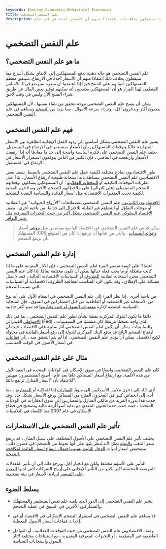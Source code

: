 ```yaml
---
keywords: Economy,Economics,Behavioral Economics
title: علم النفس التضخمي
description: علم النفس التضخمي هو حالة ذهنية تدفع المستهلكين إلى الإنفاق بشكل أسرع مما سيفعلون بخلاف ذلك اعتقادًا منهم أن الأسعار آخذة في الارتفاع.
---
```


# علم النفس التضخمي
## ما هو علم النفس التضخمي؟

علم النفس التضخمي هو حالة ذهنية تدفع المستهلكين إلى الإنفاق بشكل أسرع مما سيفعلون بخلاف ذلك اعتقادًا منهم أن الأسعار آخذة في الارتفاع. سينفق معظم المستهلكين أموالهم على المنتج فورًا إذا اعتقدوا أن سعره سيرتفع قريبًا. الأساس المنطقي لهذا القرار هو أن المستهلكين يعتقدون أنه يمكنهم توفير بعض المال عن طريق شراء المنتج الآن وليس في وقت لاحق.

يمكن أن يصبح علم النفس التضخمي نبوءة تتحقق من تلقاء نفسها ، لأن المستهلكين ينفقون أكثر ويدخرون أقل ، وتزداد سرعة الأموال ، مما يزيد من [التضخم](/inflation) ويساهم في علم النفس التضخمي.

## فهم علم النفس التضخمي

يشير علم النفس التضخمي بشكل أساسي إلى ردود الفعل الإيجابية الظاهرة بين الأسعار المتزايدة حاليًا وتوقعات المستهلكين بأن الأسعار ستستمر في الارتفاع في المستقبل. يعتمد علم النفس التضخمي على فكرة أساسية واضحة إلى حد ما مفادها أنه إذا ارتفعت الأسعار وارتفعت في الماضي ، فإن الكثير من الناس يتوقعون استمرار الأسعار في الارتفاع في المستقبل.

طور الاقتصاديون نماذج مختلفة لكيفية عمل علم النفس التضخمي بالضبط. يصف بعض الاقتصاديين علم النفس التضخمي ببساطة بأنه استجابة طبيعية لارتفاع الأسعار ، بناءً على نظريات التوقعات التكيفية أو [التوقعات العقلانية](/rationaltheoryofexpectations) ؛ أن المستهلكين يشكلون توقعاتهم للتضخم المستقبلي (على التوالي) على ملاحظاتهم للتضخم الأخير ونماذجهم العقلية لكيفية تحديد المتغيرات الاقتصادية مثل أسعار الفائدة والسياسة النقدية للتضخم.

[الاقتصاديون الكينزيون](/keynesianeconomics) علم النفس التضخمي بمصطلحات "الأرواح الحيوانية" غير العقلانية أو موجات التفاؤل أو التشاؤم غير القابلة للاختزال إلى حد ما. من ناحية أخرى ، يصف [الاقتصاد السلوكي علم النفس التضخمي بشكل أكبر من حيث التحيزات المعرفية مثل تحيز التوافر.](/behavioraleconomics)

> يمكن قياس علم النفس التضخمي في الاقتصاد الواسع بمقاييس مثل [مؤشر](/consumerpriceindex) أسعار المستهلك (CPI) [وعوائد السندات](/bond-yield) ، والتي من شأنها أن ترتفع إذا كان من المتوقع أن يرتفع التضخم.

>

## إدارة علم النفس التضخمي

اعتمادًا على كيفية تفسير المرء لعلم النفس التضخمي ، فإن الآثار المترتبة على ما إذا كانت مشكلة أو ما يجب فعله حيالها يمكن أن تكون مختلفة تمامًا. إذا كان علم النفس التضخمي مجرد استجابة عقلانية [للظروف](/economic-conditions) أو السياسات الاقتصادية الحالية ، فقد لا يمثل مشكلة على الإطلاق ، وقد يكون الرد المناسب لمعالجة الظروف الاقتصادية أو السياسات التي تسبب التضخم.

من ناحية أخرى ، إذا نظر المرء إلى علم النفس التضخمي في المقام الأول على أنه نوع من الاستجابة غير المنطقية أو العاطفية من قبل المشاركين في السوق ، فإن استجابة السياسة النشطة لإدارة [معنويات السوق أو حتى محاربتها](/marketsentiment) قد تبدو أكثر جاذبية.

دائمًا ما تكون البنوك المركزية يقظة بشأن تطور علم النفس التضخمي ، بما في ذلك [الاحتياطي](/federalreservesystem) الفيدرالي (Fed) ، الذي واجه تضخمًا مرتفعًا كان متفشيًا في السبعينيات والثمانينيات. يمكن أن يكون لعلم النفس التضخمي آثار سلبية على الاقتصاد ، حيث أن ارتفاع التضخم الناتج قد يدفع البنك المركزي للدولة إلى رفع [أسعار الفائدة](/interestrate) في محاولة لكبح الاقتصاد. يمكن أن يؤدي علم النفس التضخمي ، إذا لم يتم التحقق منه ، إلى [فقاعات](/bubble) في أسعار الأصول في الوقت المناسب.

## مثال على علم النفس التضخمي

كان علم النفس التضخمي واضحًا في سوق الإسكان في الولايات المتحدة في العقد الأول من هذه الألفية. مع ارتفاع أسعار المساكن عامًا بعد عام ، أصبح المستثمرون مهيئين للاعتقاد بأن "أسعار المنازل ترتفع دائمًا".

أدى ذلك إلى دخول ملايين الأمريكيين إلى سوق [العقارات](/realestate) إما للملكية أو [للمضاربة](/speculation) ، مما أدى إلى انخفاض كبير في المخزون المتاح من المساكن ورفع الأسعار بشكل حاد. وقد جذب هذا بدوره المزيد من مالكي المنازل والمضاربين إلى سوق العقارات في الولايات المتحدة ، حيث خفت حدة الجنون المغذي مع بداية أسوأ أزمة مالية وتصحيح في قطاع الإسكان في عام 2007 منذ الكساد في الثلاثينيات.

## تأثير علم النفس التضخمي على الاستثمارات

يختلف تأثير علم النفس التضخمي على الأصول المختلفة. على سبيل المثال ، قد يرتفع سعر الذهب [والسلع](/commodity) نظرًا لأنه يُنظر إليها على أنها تحوط من التضخم. في غضون ذلك ، ستنخفض أسعار أدوات [الدخل الثابت بسبب احتمال ارتفاع أسعار الفائدة لمكافحة التضخم.](/fixedincome)

التأثير على الأسهم مختلط ولكن مع انحياز أقل. ويرجع ذلك إلى أن تأثير المعدلات المرتفعة المحتملة أكبر بكثير من التأثير الإيجابي على [أرباح](/earnings) الشركات التي لديها [القدرة على التسعير](/pricingpower) لزيادة الأسعار في بيئة تضخمية.

## يسلط الضوء

- يشير علم النفس التضخمي إلى الدور الذي يلعبه علم نفس المستثمر والمستهلك والمشاركين الآخرين في السوق في عملية التضخم.

- قد يساهم علم النفس التضخمي في استمرار التضخم الإشكالي في الاقتصاد أو في إحداث فقاعات أسعار الأصول المعطلة.

- وصف الاقتصاديون علم النفس التضخمي من حيث التوقعات العقلانية ، أو العوامل العاطفية غير المنطقية ، أو التحيزات المعرفية المتميزة ، مع استنتاجات مختلفة لآثار السوق واستجابات السياسة.

